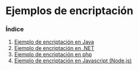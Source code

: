 # Ejemplos de encriptación

### Índice

1. [Ejemplo de encriptación en Java](./api-payment-samples.java/)
2. [Ejemplo de encriptación en .NET](./api-payment-samples.net/)
3. [Ejemplo de encriptación en php](./api-payment-samples.php/)
4. [Ejemplo de encriptación en Javascript (Node.js)](./Javascript(Node.js)/)
